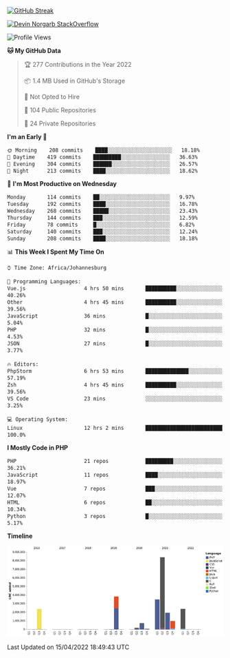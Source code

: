 
[![GitHub Streak](http://github-readme-streak-stats.herokuapp.com?user=DevinNorgarb&date_format=M%20j%5B%2C%20Y%5D)](https://git.io/streak-stats)


[![Devin Norgarb StackOverflow](https://github-readme-stackoverflow.vercel.app/?userID=4993755)](https://stackoverflow.com/users/4993755/devin-norgarb)

<!--START_SECTION:waka-->
![Profile Views](http://img.shields.io/badge/Profile%20Views-7-blue)

**🐱 My GitHub Data** 

> 🏆 277 Contributions in the Year 2022
 > 
> 📦 1.4 MB Used in GitHub's Storage 
 > 
> 🚫 Not Opted to Hire
 > 
> 📜 104 Public Repositories 
 > 
> 🔑 24 Private Repositories  
 > 
**I'm an Early 🐤** 

```text
🌞 Morning    208 commits    ████░░░░░░░░░░░░░░░░░░░░░   18.18% 
🌆 Daytime    419 commits    █████████░░░░░░░░░░░░░░░░   36.63% 
🌃 Evening    304 commits    ██████░░░░░░░░░░░░░░░░░░░   26.57% 
🌙 Night      213 commits    ████░░░░░░░░░░░░░░░░░░░░░   18.62%

```
📅 **I'm Most Productive on Wednesday** 

```text
Monday       114 commits    ██░░░░░░░░░░░░░░░░░░░░░░░   9.97% 
Tuesday      192 commits    ████░░░░░░░░░░░░░░░░░░░░░   16.78% 
Wednesday    268 commits    █████░░░░░░░░░░░░░░░░░░░░   23.43% 
Thursday     144 commits    ███░░░░░░░░░░░░░░░░░░░░░░   12.59% 
Friday       78 commits     █░░░░░░░░░░░░░░░░░░░░░░░░   6.82% 
Saturday     140 commits    ███░░░░░░░░░░░░░░░░░░░░░░   12.24% 
Sunday       208 commits    ████░░░░░░░░░░░░░░░░░░░░░   18.18%

```


📊 **This Week I Spent My Time On** 

```text
⌚︎ Time Zone: Africa/Johannesburg

💬 Programming Languages: 
Vue.js                   4 hrs 50 mins       ██████████░░░░░░░░░░░░░░░   40.26% 
Other                    4 hrs 45 mins       ██████████░░░░░░░░░░░░░░░   39.56% 
JavaScript               36 mins             █░░░░░░░░░░░░░░░░░░░░░░░░   5.04% 
PHP                      32 mins             █░░░░░░░░░░░░░░░░░░░░░░░░   4.53% 
JSON                     27 mins             █░░░░░░░░░░░░░░░░░░░░░░░░   3.77%

🔥 Editors: 
PhpStorm                 6 hrs 53 mins       ██████████████░░░░░░░░░░░   57.19% 
Zsh                      4 hrs 45 mins       ██████████░░░░░░░░░░░░░░░   39.56% 
VS Code                  23 mins             ░░░░░░░░░░░░░░░░░░░░░░░░░   3.25%

💻 Operating System: 
Linux                    12 hrs 2 mins       █████████████████████████   100.0%

```

**I Mostly Code in PHP** 

```text
PHP                      21 repos            █████████░░░░░░░░░░░░░░░░   36.21% 
JavaScript               11 repos            ████░░░░░░░░░░░░░░░░░░░░░   18.97% 
Vue                      7 repos             ███░░░░░░░░░░░░░░░░░░░░░░   12.07% 
HTML                     6 repos             ██░░░░░░░░░░░░░░░░░░░░░░░   10.34% 
Python                   3 repos             █░░░░░░░░░░░░░░░░░░░░░░░░   5.17%

```


**Timeline**

![Chart not found](https://raw.githubusercontent.com/DevinNorgarb/DevinNorgarb/main/charts/bar_graph.png) 


 Last Updated on 15/04/2022 18:49:43 UTC
<!--END_SECTION:waka-->

